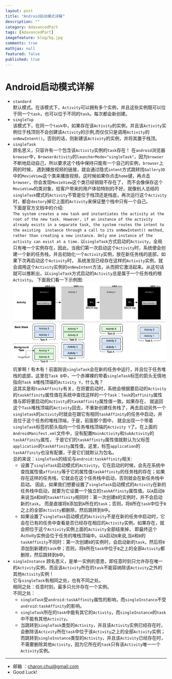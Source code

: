 ```yaml
---
layout: post
title: "Android启动模式详解"
description: ""
category: AdavancedPart
tags: [AdavancedPart]
imagefeature: blog/bg.jpg
comments: true
mathjax: null
featured: false
published: true
---
```



Android启动模式详解
===

- `standard`    
    默认模式。在该模式下，`Activity`可以拥有多个实例，并且这些实例既可以位于同一个`task`，也可以位于不同的`task`。每次都会新创建。
- `singleTop`        
    该模式下，在同一个`task`中，如果存在该`Activity`的实例，并且该`Activity`实例位于栈顶则不会创建该`Activity`的示例,而仅仅只是调用`Activity`的`onNewIntent()`。否则的话，则新建该`Activity`的实例，并将其置于栈顶。
- `singleTask`     
    顾名思义，只容许有一个包含该`Activity`实例的`task`存在！
    在`android`浏览器`browser`中，`BrowserActivity`的`launcherMode="singleTask"`，因为`browser`不断地启动自己，所以要求这个栈中保持只能有一个自己的实例，`browser`上网的时候，
	遇到播放视频的链接，就会通过隐式`intent`方式跳转找`Gallery3D`中的`MovieView`这个类来播放视频，这时候如果你点击`home`键，再点击`browser`，你会发现`MovieView`这个类已经销毁不存在了，
	而不会像保存这个`MovieView`的类对象，给客户带来的用户体验特别的不好。就像别人总结的`singleTask`模式的`Activity`不管是位于栈顶还是栈底，再次运行这个`Activity`时，都会`destory`掉它上面的`Activity`来保证整个栈中只有一个自己。                   
    下面是官方文档中的介绍:      
    `The system creates a new task and instantiates the activity at the root of the new task. However, if an instance of the activity already exists in a separate task, the system routes the intent to the existing 
	instance through a call to its onNewIntent() method, rather than creating a new instance. Only one instance of the activity can exist at a time.`
    以`singleTask`方式启动的`Activity`，全局只有唯一个实例存在，因此，当我们第一次启动这个`Activity`时，系统便会创建一个新的任务栈，并且初始化一个`Activity`实例，放在新任务栈的底部，如果下次再启动这个`Activity`时，
	系统发现已经存在这样的`Activity`实例，就会调用这个`Activity`实例的`onNewIntent`方法，从而把它激活起来。从这句话就可以推断出，以`singleTask`方式启动的`Activity`总是属于一个任务栈的根`Activity`。
    下面我们看一下示例图:　
    ![image](https://github.com/CharonChui/Pictures/blob/master/singletask.gif?raw=true)          
     坑爹啊！有木有！前面刚说`singleTask`会在新的任务中运行，并且位于任务堆栈的底部，这里在`Task B`中，一个赤裸裸的带着`singleTask`标签的箭头无情地指向`Task B`堆栈顶端的`Activity Y`，什么鬼？               
这其实是和`taskAffinity`有关，在将要启动时，系统会根据要启动的`Activity`的`taskAffinity`属性值在系统中查找这样的一个`Task`：`Task`的`affinity`属性值与即将要启动的`Activity`的`taskAffinity`属性值一致。如果存在，
就返回这个`Task`堆栈顶端的`Activity`回去，不重新创建任务栈了，再去启动另外一个`singletask`的`activity`时就会在跟它有相同`taskAffinity`的任务中启动，并且位于这个任务的堆栈顶端，于是，前面那个图中，
就会出现一个带着`singleTask`标签的箭头指向一个任务堆栈顶端的`Activity Y`了。在上面的`AndroidManifest.xml`文件中，没有配置`MainActivity`和`SubActivity`的`taskAffinity`属性，
于是它们的`taskAffinity`属性值就默认为父标签`application`的`taskAffinity`属性值，这里，标签`application`的`taskAffinity`也没有配置，于是它们就默认为包名。                               
总的来说：`singleTask`的结论与`android:taskAffinity`相关:    　　           
    - 设置了`singleTask`启动模式的`Activity`，它在启动的时候，会先在系统中查找属性值`affinity`等于它的属性值`taskAffinity`的任务栈的存在；如果存在这样的任务栈，它就会在这个任务栈中启动，否则就会在新任务栈中启动。
	因此，如果我们想要设置了`singleTask`启动模式的`Activity`在新的任务栈中启动，就要为它设置一个独立的`taskAffinity`属性值。以`A`启动`B`来说当`A`和`B`的`taskAffinity`相同时：第一次创建`B`的实例时，并不会启动新的`task`，
	而是直接将`B`添加到`A`所在的`task`；否则，将`B`所在`task`中位于`B`之上的全部`Activity`都删除，然后跳转到`B`中。
    - 如果设置了`singleTask`启动模式的`Activity`不是在新的任务中启动时，它会在已有的任务中查看是否已经存在相应的`Activity`实例，如果存在，就会把位于这个`Activity`实例上面的`Activity`全部结束掉，
	即最终这个Activity实例会位于任务的堆栈顶端中。以`A`启动`B`来说,当`A`和`B`的`taskAffinity`不同时：第一次创建`B`的实例时，会启动新的`task`，然后将`B`添加到新建的`task`中；否则，将`B`所在`task`中位于`B`之上的全部`Activity`都删除，然后跳转到`B`中。
- `singleInstance`
顾名思义，是单一实例的意思，即任意时刻只允许存在唯一的`Activity`实例，而且该`Activity`所在的`task`不能容纳除该`Activity`之外的其他`Activity`实例！               
它与`singleTask`有相同之处，也有不同之处。          
相同之处：任意时刻，最多只允许存在一个实例。            
不同之处：
    - `singleTask`受`android:taskAffinity`属性的影响，而`singleInstance`不受`android:taskAffinity`的影响。 
    - `singleTask`所在的`task`中能有其它的`Activity`，而`singleInstance`的`task`中不能有其他`Activity`。     
    - 当跳转到`singleTask`类型的`Activity`，并且该`Activity`实例已经存在时，会删除该`Activity`所在`task`中位于该`Activity`之上的全部`Activity`实例；而跳转到`singleInstance`类型的`Activity`，并且该`Activity`已经存在时，
	不需要删除其他`Activity`，因为它所在的`task`只有该`Activity`唯一一个`Activity`实例。

    
---

- 邮箱 ：charon.chui@gmail.com  
- Good Luck! 